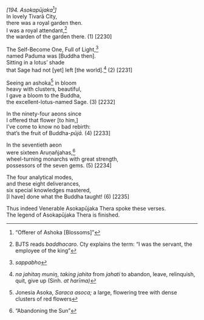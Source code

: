 *\[194. Asokapūjaka*[^1]*\]*  
In lovely Tivarā City,  
there was a royal garden then.  
I was a royal attendant,[^2]  
the warden of the garden there. (1) \[2230\]

The Self-Become One, Full of Light,[^3]  
named Paduma was \[Buddha then\].  
Sitting in a lotus’ shade  
that Sage had not \[yet\] left \[the world\].[^4] (2) \[2231\]

Seeing an ashoka[^5] in bloom  
heavy with clusters, beautiful,  
I gave a bloom to the Buddha,  
the excellent-lotus-named Sage. (3) \[2232\]

In the ninety-four aeons since  
I offered that flower \[to him,\]  
I’ve come to know no bad rebirth:  
that’s the fruit of Buddha-*pūjā.* (4) \[2233\]

In the seventieth aeon  
were sixteen Aruṇañjahas,[^6]  
wheel-turning monarchs with great strength,  
possessors of the seven gems. (5) \[2234\]

The four analytical modes,  
and these eight deliverances,  
six special knowledges mastered,  
\[I have\] done what the Buddha taught! (6) \[2235\]

Thus indeed Venerable Asokapūjaka Thera spoke these verses.  
The legend of Asokapūjaka Thera is finished.  
[^1]: “Offerer of Ashoka \[Blossoms\]”  
[^2]: BJTS reads *baddhacaro.* Cty explains the term: “I was the
    servant, the employee of the king”  
[^3]: *sappabho*  
[^4]: *na jahitaŋ muniŋ*, *taking* *jahita* from *jahati* to abandon,
    leave, relinquish, quit, give up (Sinh. *at harīma)*  
[^5]: Jonesia Asoka, *Saraca asoca;* a large, flowering tree with dense
    clusters of red flowers  
[^6]: “Abandoning the Sun”
